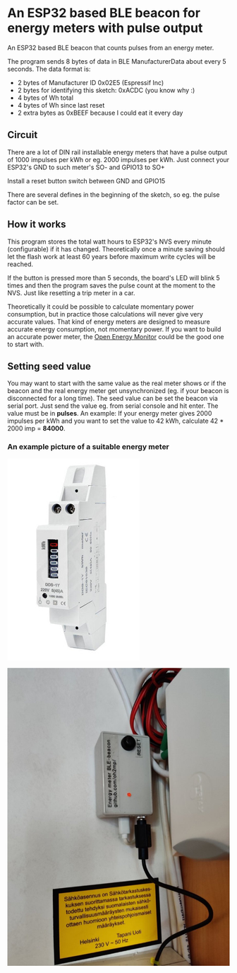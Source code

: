 # An ESP32 based BLE beacon for energy meters with pulse output

An ESP32 based BLE beacon that counts pulses from an energy meter.

The program sends 8 bytes of data in BLE ManufacturerData about every 5 seconds. The data format is:

- 2 bytes of Manufacturer ID 0x02E5 (Espressif Inc)
- 2 bytes for identifying this sketch: 0xACDC (you know why :)
- 4 bytes of Wh total
- 4 bytes of Wh since last reset 
- 2 extra bytes as 0xBEEF because I could eat it every day

## Circuit

There are a lot of DIN rail installable energy meters that have a pulse output of 1000 impulses
per kWh or eg. 2000 impulses per kWh. Just connect your ESP32's GND to such meter's SO- and
GPIO13 to SO+

Install a reset button switch between GND and GPIO15

There are several defines in the beginning of the sketch, so eg. the pulse factor can be set.

## How it works

This program stores the total watt hours to ESP32's NVS every minute (configurable) if it has changed.
Theoretically once a minute saving should let the flash work at least 60 years before maximum write
cycles will be reached.

If the button is pressed more than 5 seconds, the board's LED will blink 5 times and then the program
saves the pulse count at the moment to the NVS. Just like resetting a trip meter in a car.

Theoretically it could be possible to calculate momentary power consumption, but in practice those
calculations will never give very accurate values. That kind of energy meters are designed to measure
accurate energy consumption, not momentary power. If you want to build an accurate power meter, the 
[Open Energy Monitor](https://learn.openenergymonitor.org/electricity-monitoring/ctac/how-to-build-an-arduino-energy-monitor)
could be the good one to start with.

## Setting seed value

You may want to start with the same value as the real meter shows or if the beacon and the real energy meter get 
unsynchronized (eg. if your beacon is disconnected for a long time). The seed value can be set the beacon via serial port.
Just send the value eg. from serial console and hit enter. The value must be in **pulses**. An example:
If your energy meter gives 2000 impulses per kWh and you want to set the value to 42 kWh, calculate 42 * 2000 imp = **84000**.

### An example picture of a suitable energy meter

![energy meter](s/dds-1y.jpg)

![beacon installation](s/beacon_installation.jpg)

